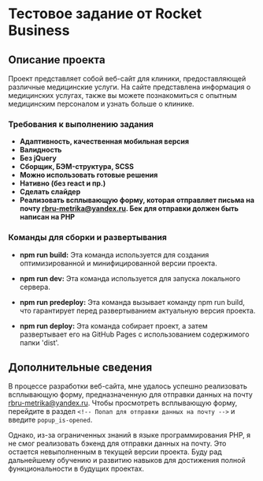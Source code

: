 # Тестовое задание от Rocket Business


## Описание проекта

Проект представляет собой веб-сайт для клиники, предоставляющей различные медицинские услуги. На сайте представлена информация о медицинских услугах, также вы можете познакомиться с опытным медицинским персоналом и узнать больше о клинике.

### Требования к выполнению задания

- **Адаптивность, качественная мобильная версия**
- **Валидность**
- **Без jQuery**
- **Сборщик, БЭМ-cтруктура, SCSS** 
- **Можно использовать готовые решения**
- **Нативно (без react и пр.)**
- **Сделать слайдер**
- **Реализовать всплывающую форму, которая отправляет письма на почту rbru-metrika@yandex.ru. Бек для отправки должен быть написан на PHP**

### Команды для сборки и развертывания

- **npm run build:** Эта команда используется для создания оптимизированной и минифицированной версии проекта.

- **npm run dev:** Эта команда используется для запуска локального сервера.

- **npm run predeploy:** Эта команда вызывает команду npm run build, что гарантирует перед развертыванием актуальную версия проекта.

- **npm run deploy:** Эта команда собирает проект, а затем развертывает его на GitHub Pages с использованием содержимого папки 'dist'.

## Дополнительные сведения

В процессе разработки веб-сайта, мне удалось успешно реализовать всплывающую форму, предназначенную для отправки данных на почту rbru-metrika@yandex.ru. Чтобы просмотреть всплывающую форму, перейдите в раздел `<!-- Попап для отправки данных на почту -->` и введите `popup_is-opened`.

Однако, из-за ограниченных знаний в языке программирования PHP, я не смог реализовать бэкенд для отправки данных на почту. Это остается невыполненным в текущей версии проекта. Буду рад дальнейшему обучению и развитию навыков для достижения полной функциональности в будущих проектах.



